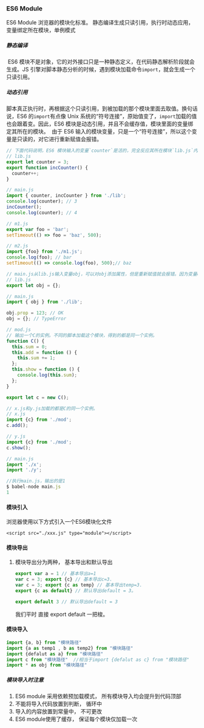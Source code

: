 ### ES6 Module

ES6  Module  浏览器的模块化标准。
静态编译生成只读引用，执行时动态应用，变量绑定所在模块，单例模式

##### 静态编译

​		ES6 模块不是对象，它的对外接口只是一种静态定义，在代码静态解析阶段就会生成。JS 引擎对脚本静态分析的时候，遇到模块加载命令`import`，就会生成一个只读引用。

##### 动态引用

​		脚本真正执行时，再根据这个只读引用，到被加载的那个模块里面去取值。换句话说，ES6 的`import`有点像 Unix 系统的“符号连接”，原始值变了，`import`加载的值也会跟着变。因此，ES6 模块是动态引用，并且不会缓存值，模块里面的变量绑定其所在的模块。
​		由于 ES6 输入的模块变量，只是一个“符号连接”，所以这个变量是只读的，对它进行重新赋值会报错。



```javascript
// 下面代码说明，ES6 模块输入的变量`counter`是活的，完全反应其所在模块`lib.js`内部的变化。
// lib.js
export let counter = 3;
export function incCounter() {
  counter++;
}

// main.js
import { counter, incCounter } from './lib';
console.log(counter); // 3
incCounter();
console.log(counter); // 4
```

```javascript
// m1.js
export var foo = 'bar';
setTimeout(() => foo = 'baz', 500);

// m2.js
import {foo} from './m1.js';
console.log(foo); // bar
setTimeout(() => console.log(foo), 500);// baz
```

```javascript
// main.js从lib.js输入变量obj，可以对obj添加属性，但是重新赋值就会报错。因为变量obj指向的地址是只读的，不能重新赋值，这就好比main.js创造了一个名为obj的const变量。
// lib.js
export let obj = {};

// main.js
import { obj } from './lib';

obj.prop = 123; // OK
obj = {}; // TypeError
```

```javascript
// mod.js
// 输出一个C的实例。不同的脚本加载这个模块，得到的都是同一个实例。
function C() {
  this.sum = 0;
  this.add = function () {
    this.sum += 1;
  };
  this.show = function () {
    console.log(this.sum);
  };
}

export let c = new C();

// x.js和y.js加载的都是C的同一个实例。
// x.js
import {c} from './mod';
c.add();

// y.js
import {c} from './mod';
c.show();

// main.js
import './x';
import './y';

//执行main.js，输出的是1
$ babel-node main.js
1
```



#### 模块引入

浏览器使用以下方式引入一个ES6模块化文件

```
<script src="./xxx.js" type="module"></script>
```

#### 模块导出

1. 模块导出分为两种， 基本导出和默认导出

   ```js
   export var a = 1 // 基本导出a=1  
   var c = 3; export {c} // 基本导出c=3. 
   var c = 3; export {c as temp} // 基本导出temp=3.  
   export {c as default} // 默认导出default = 3。
   ```

   ```js
   export default 3 // 默认导出default = 3
   ```

   我们平时 直接 export default 一把梭。

#### 模块导入

```js
import {a, b} from "模块路径"  
import {a as temp1 , b as temp2} from "模块路径"  
import {defalut as a} from "模块路径"
import c from "模块路径"  //相当于import {defalut as c} from "模块路径"  
import * as obj from "模块路径"
```

##### 模块导入时注意

1. ES6 module 采用依赖预加载模式， 所有模块导入均会提升到代码顶部
2. 不能将导入代码放置到判断， 循环中
3. 导入的内容放置到常量中， 不可更改
4. ES6 module使用了缓存， 保证每个模块仅加载一次

